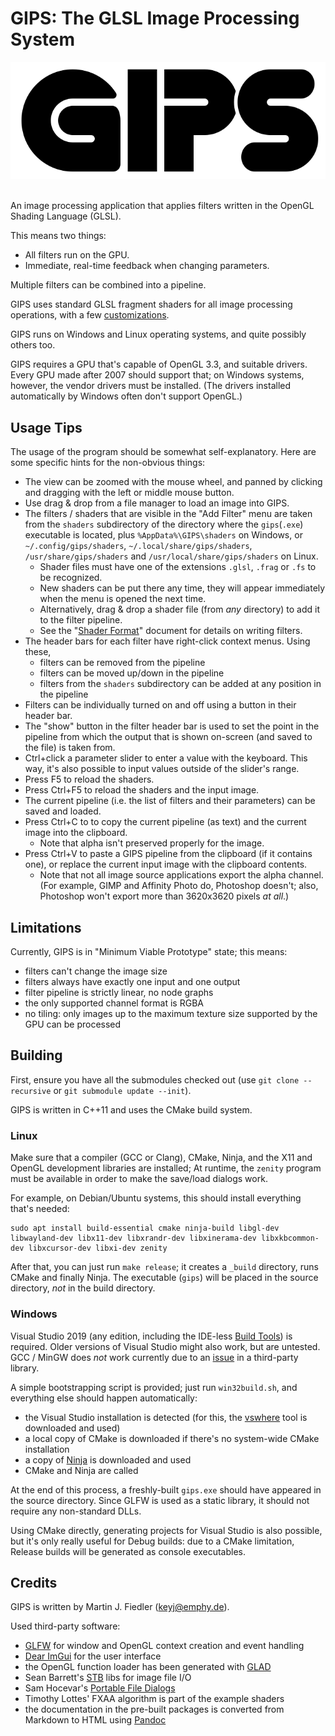 # GIPS: The GLSL Image Processing System

![GIPS Logo](logo/gips_logo.svg) 

An image processing application that applies filters
written in the OpenGL Shading Language (GLSL).

This means two things:

- All filters run on the GPU.
- Immediate, real-time feedback when changing parameters.

Multiple filters can be combined into a pipeline.

GIPS uses standard GLSL fragment shaders
for all image processing operations,
with a few [customizations](ShaderFormat.md).

GIPS runs on Windows and Linux operating systems,
and quite possibly others too.

GIPS requires a GPU that's capable of OpenGL 3.3, and suitable drivers.
Every GPU made after 2007 should support that;
on Windows systems, however, the vendor drivers must be installed.
(The drivers installed automatically by Windows often don't support OpenGL.)



## Usage Tips

The usage of the program should be somewhat self-explanatory.
Here are some specific hints for the non-obvious things:

- The view can be zoomed with the mouse wheel,
  and panned by clicking and dragging with the left or middle mouse button.
- Use drag & drop from a file manager to load an image into GIPS.
- The filters / shaders that are visible in the "Add Filter" menu
  are taken from the `shaders` subdirectory of the directory
  where the `gips`(`.exe`) executable is located, plus
  `%AppData%\GIPS\shaders` on Windows, or `~/.config/gips/shaders`,
  `~/.local/share/gips/shaders`, `/usr/share/gips/shaders` and
  `/usr/local/share/gips/shaders` on Linux.
  - Shader files must have one of the extensions `.glsl`, `.frag` or `.fs`
    to be recognized.
  - New shaders can be put there any time, they will appear immediately
    when the menu is opened the next time.
  - Alternatively, drag & drop a shader file (from _any_ directory)
    to add it to the filter pipeline.
  - See the "[Shader Format](ShaderFormat.md)" document
    for details on writing filters.
- The header bars for each filter have right-click context menus. Using these,
  - filters can be removed from the pipeline
  - filters can be moved up/down in the pipeline
  - filters from the `shaders` subdirectory can be added
    at any position in the pipeline
- Filters can be individually turned on and off
  using a button in their header bar.
- The "show" button in the filter header bar is used
  to set the point in the pipeline from which the output
  that is shown on-screen (and saved to the file) is taken from.
- Ctrl+click a parameter slider to enter a value with the keyboard.
  This way, it's also possible to input values outside of the slider's range.
- Press F5 to reload the shaders.
- Press Ctrl+F5 to reload the shaders and the input image.
- The current pipeline (i.e. the list of filters and their parameters)
  can be saved and loaded.
- Press Ctrl+C to to copy the current pipeline (as text)
  and the current image into the clipboard.
  - Note that alpha isn't preserved properly for the image.
- Press Ctrl+V to paste a GIPS pipeline from the clipboard (if it contains one),
  or replace the current input image with the clipboard contents.
  - Note that not all image source applications export the alpha channel.
    (For example, GIMP and Affinity Photo do, Photoshop doesn't; 
    also, Photoshop won't export more than 3620x3620 pixels *at all*.)



## Limitations

Currently, GIPS is in "Minimum Viable Prototype" state; this means:

- filters can't change the image size
- filters always have exactly one input and one output
- filter pipeline is strictly linear, no node graphs
- the only supported channel format is RGBA
- no tiling: only images up to the maximum texture size supported by the GPU
  can be processed



## Building

First, ensure you have all the submodules checked out
(use `git clone --recursive` or `git submodule update --init`).

GIPS is written in C++11 and uses the CMake build system.

### Linux

Make sure that a compiler (GCC or Clang), CMake, Ninja,
and the X11 and OpenGL development libraries are installed;
At runtime, the `zenity` program must be available
in order to make the save/load dialogs work.

For example, on Debian/Ubuntu systems,
this should install everything that's needed:

    sudo apt install build-essential cmake ninja-build libgl-dev libwayland-dev libx11-dev libxrandr-dev libxinerama-dev libxkbcommon-dev libxcursor-dev libxi-dev zenity

After that, you can just run `make release`;
it creates a `_build` directory, runs CMake and finally Ninja.
The executable (`gips`) will be placed in the source directory,
*not* in the build directory.

### Windows

Visual Studio 2019 (any edition, including the IDE-less
[Build Tools](https://visualstudio.microsoft.com/thank-you-downloading-visual-studio/?sku=BuildTools&rel=16))
is required. Older versions of Visual Studio might also work, but are untested.
GCC / MinGW does *not* work currently due to an
[issue](https://github.com/samhocevar/portable-file-dialogs/issues/50)
in a third-party library.

A simple bootstrapping script is provided; just run `win32build.sh`,
and everything else should happen automatically:

- the Visual Studio installation is detected
  (for this, the [vswhere](https://github.com/microsoft/vswhere) tool
  is downloaded and used)
- a local copy of CMake is downloaded if there's no system-wide CMake installation
- a copy of [Ninja](https://ninja-build.org) is downloaded and used
- CMake and Ninja are called

At the end of this process, a freshly-built `gips.exe` should have appeared
in the source directory. Since GLFW is used as a static library,
it should not require any non-standard DLLs.

Using CMake directly, generating projects for Visual Studio is also possible,
but it's only really useful for Debug builds: due to a CMake limitation,
Release builds will be generated as console executables.


## Credits

GIPS is written by Martin J. Fiedler (<keyj@emphy.de>).

Used third-party software:

- [GLFW](https://www.glfw.org/)
  for window and OpenGL context creation and event handling
- [Dear ImGui](https://github.com/ocornut/imgui)
  for the user interface
- the OpenGL function loader has been generated with
  [GLAD](https://glad.dav1d.de/)
- Sean Barrett's [STB](https://github.com/nothings/stb) libs
  for image file I/O
- Sam Hocevar's [Portable File Dialogs](https://github.com/samhocevar/portable-file-dialogs)
- Timothy Lottes' FXAA algorithm is part of the example shaders
- the documentation in the pre-built packages
  is converted from Markdown to HTML using [Pandoc](https://pandoc.org/)

